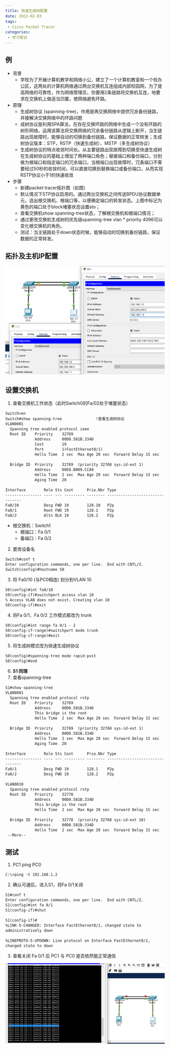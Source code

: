 ```yaml
---
title: 快速生成树配置
date: 2022-02-03
tags:
 - Cisco Packet Tracer
categories:
 - 学习笔记
---
```


## 例

- 背景
  - 学校为了开展计算机教学和网络小公，建立了一个计算机教室和一个校办公区，这两处的计算机网络通过两台交换机互连组成内部校园网，为了提高网络的可靠性，作为网络管理员，你要用2条链路将交换机互连，地要求在交换机上做适当凹置，使网络避免环路。
- 原理
  - 生成树协议 (spanning-tree)，作用是再交换网络中提供冗余备份链路，并接解决交换网络中的环路问题
  - 成树协议是利用SPA算法，在存在交换环路的网络中生成一个没有环路的树形网络，运用该算法将交换网络的冗余备份链路从逻辑上断开，当生链路出现故障时，能够自动的切换到备份链路，保证数据的正常转发；生成树协议版本：STP，RSTP（快速生成树）、MSTP（多生成树协议）
  - 生成树协议的特点收敛时间长。从主要链路出现故障到切换至快速生成树在生成树协议的基础上增加了两种端口角色；替接端口和备份端口，分别做为根端口和指定端口的冗余端口，当根端口出现故障时，冗条端口不需要经过50秒的收敛时间，可以直接切换到替换端口或备份端口，从而实现RSTP协议小于1的快速收敛
- 步骤
  - 新建packet tracer拓扑图（如图）
  - 默认情况下STP协议启用的。通过两台交换机之间传送BPDU协议数据单元，选出根交换机、根端口等，以便确定端口的转发状态。上图中标记为黄色的端口处于block堵塞状态设置sto；
  - 查看交换机show spanning-tree状态，了解根交换机和根端口情况；
  - 通过更改交换机生成树的优先级spanning-tree vlan * priority 4096可以变化根交换机的角色。
  - 测试：当主链路处于down状态时候，能够自动的切换到备份链路，保证数据的正常转发。

## 拓扑及主机IP配置

![4.1](./images/4.1.png)

## 设置交换机

1. 查看交换机工作状态（此时Switch0的Fa/02处于堵塞状态）

```
Switch>en
Switch#show spanning-tree 				!查看生成树协议
VLAN0001
  Spanning tree enabled protocol ieee
  Root ID    Priority    32769
             Address     00D0.581B.334D
             Cost        19
             Port        1(FastEthernet0/1)
             Hello Time  2 sec  Max Age 20 sec  Forward Delay 15 sec

  Bridge ID  Priority    32769  (priority 32768 sys-id-ext 1)
             Address     00E0.B009.CCA9
             Hello Time  2 sec  Max Age 20 sec  Forward Delay 15 sec
             Aging Time  20

Interface        Role Sts Cost      Prio.Nbr Type
---------------- ---- --- --------- -------- --------------------------------
Fa0/10           Desg FWD 19        128.10   P2p
Fa0/1            Root FWD 19        128.1    P2p
Fa0/2            Altn BLK 19        128.2    P2p

```

- 根交换机：Switch1
  - 根端口：Fa 0/1
  - 备端口：Fa 0/2

2. 更改设备名

```
Switch#conf t
Enter configuration commands, one per line.  End with CNTL/Z.
Switch(config)#hostname S0
```

3. 将 Fa0/10 (与PC0相连) 划分到VLAN 10

```
S0(config)#int fa0/10
S0(config-if)#switchport access vlan 10
% Access VLAN does not exist. Creating vlan 10
S0(config-if)#exit
```

4. 将Fa 0/1、Fa 0/2 工作模式都改为 trunk

```
S0(config)#int range fa 0/1 - 2
S0(config-if-range)#switchport mode trunk
S0(config-if-range)#exit
```

5. 将生成树模式改为快速生成树协议

```
S0(config)#spanning-tree mode rapid-pvst 
S0(config)#end
```

6. **S1 同理**
7. 查看spanning-tree

```
S1#show spanning-tree 
VLAN0001
  Spanning tree enabled protocol rstp
  Root ID    Priority    32769
             Address     00D0.581B.334D
             This bridge is the root
             Hello Time  2 sec  Max Age 20 sec  Forward Delay 15 sec

  Bridge ID  Priority    32769  (priority 32768 sys-id-ext 1)
             Address     00D0.581B.334D
             Hello Time  2 sec  Max Age 20 sec  Forward Delay 15 sec
             Aging Time  20

Interface        Role Sts Cost      Prio.Nbr Type
---------------- ---- --- --------- -------- --------------------------------
Fa0/1            Desg FWD 19        128.1    P2p
Fa0/2            Desg FWD 19        128.2    P2p

VLAN0010
  Spanning tree enabled protocol rstp
  Root ID    Priority    32778
             Address     00D0.581B.334D
             This bridge is the root
             Hello Time  2 sec  Max Age 20 sec  Forward Delay 15 sec

  Bridge ID  Priority    32778  (priority 32768 sys-id-ext 10)
             Address     00D0.581B.334D
             Hello Time  2 sec  Max Age 20 sec  Forward Delay 15 sec
 --More-- 
```

## 测试

1. PC1 ping PC0

```
C:\>ping -t 192.168.1.2
```

2. 确认可通后，进入S1，将Fa 0/1关闭

```
S1#conf t
Enter configuration commands, one per line.  End with CNTL/Z.
S1(config)#int fa 0/1
S1(config-if)#shut

S1(config-if)#
%LINK-5-CHANGED: Interface FastEthernet0/1, changed state to administratively down

%LINEPROTO-5-UPDOWN: Line protocol on Interface FastEthernet0/1, changed state to down
```

3. 查看关闭 Fa 0/1 后 PC1 与 PC0 是否依然能正常通信

![4.2](./images/4.2.png)

